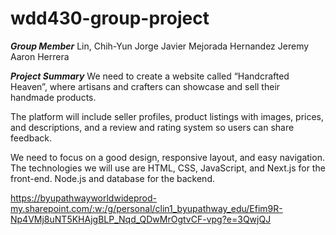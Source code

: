 # wdd430-group-project

***Group Member***
Lin, Chih-Yun
Jorge Javier Mejorada Hernandez 
Jeremy Aaron Herrera

***Project Summary***
We need to create a website called “Handcrafted Heaven”, where artisans and crafters can showcase and sell their handmade products. 

The platform will include seller profiles, product listings with images, prices, and descriptions, and a review and rating system so users can share feedback. 

 We need to focus on a good design, responsive layout, and easy navigation. The technologies we will use are HTML, CSS, JavaScript, and Next.js for the front-end. Node.js and database for the backend. 



https://byupathwayworldwideprod-my.sharepoint.com/:w:/g/personal/clin1_byupathway_edu/Efim9R-Np4VMj8uNT5KHAjgBLP_Nqd_QDwMrOgtvCF-vpg?e=3QwjQJ
